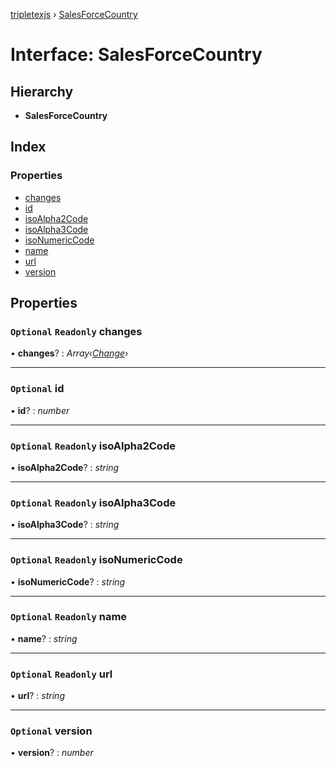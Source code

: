 [tripletexjs](../README.md) › [SalesForceCountry](salesforcecountry.md)

# Interface: SalesForceCountry

## Hierarchy

* **SalesForceCountry**

## Index

### Properties

* [changes](salesforcecountry.md#optional-readonly-changes)
* [id](salesforcecountry.md#optional-id)
* [isoAlpha2Code](salesforcecountry.md#optional-readonly-isoalpha2code)
* [isoAlpha3Code](salesforcecountry.md#optional-readonly-isoalpha3code)
* [isoNumericCode](salesforcecountry.md#optional-readonly-isonumericcode)
* [name](salesforcecountry.md#optional-readonly-name)
* [url](salesforcecountry.md#optional-readonly-url)
* [version](salesforcecountry.md#optional-version)

## Properties

### `Optional` `Readonly` changes

• **changes**? : *Array‹[Change](../modules/change.md)›*

___

### `Optional` id

• **id**? : *number*

___

### `Optional` `Readonly` isoAlpha2Code

• **isoAlpha2Code**? : *string*

___

### `Optional` `Readonly` isoAlpha3Code

• **isoAlpha3Code**? : *string*

___

### `Optional` `Readonly` isoNumericCode

• **isoNumericCode**? : *string*

___

### `Optional` `Readonly` name

• **name**? : *string*

___

### `Optional` `Readonly` url

• **url**? : *string*

___

### `Optional` version

• **version**? : *number*
